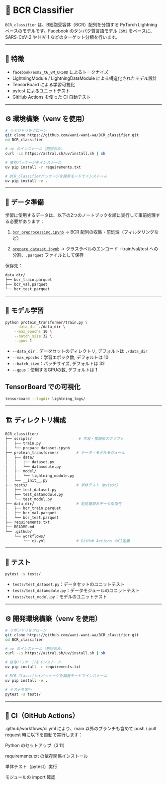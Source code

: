 # 🧬 BCR Classifier

`BCR_classifier` は、B細胞受容体（BCR）配列を分類する PyTorch Lightning ベースのモデルです。Facebook のタンパク質言語モデル `ESM2` をベースに、SARS-CoV-2 や HIV-1 などのターゲット分類を行います。

---

## 🚀 特徴

- `facebook/esm2_t6_8M_UR50D` によるトークナイズ
- LightningModule / LightningDataModule による構造化されたモデル設計
- TensorBoard による学習可視化
- pytest によるユニットテスト
- GitHub Actions を使った CI 自動テスト

---
## ⚙️ 環境構築（venv を使用）

```bash
# リポジトリをクローン
git clone https://github.com/wani-wani-wa/BCR_classifier.git
cd BCR_classifier

# uv のインストール（初回のみ）
curl -Ls https://astral.sh/uv/install.sh | sh

# 依存パッケージをインストール
uv pip install -r requirements.txt

# BCR_Classifierパッケージを開発モードでインストール
uv pip install -e .
```
___

## 📂 データ準備

学習に使用するデータは、以下の2つのノートブックを順に実行して事前処理する必要があります：

1. [`bcr_preprocessing.ipynb`](https://github.com/naity/protein-transformer/blob/main/notebooks/bcr_preprocessing.ipynb)
   → BCR 配列の収集・前処理（フィルタリングなど）

2. [`prepare_dataset.ipynb`](https://github.com/wani-wani-wa/BCR_classifier/blob/main/scripts/prepare_dataset.ipynb)
   → クラスラベルのエンコード・train/val/test への分割、`.parquet` ファイルとして保存

保存先：
```bash
data_dir/
├── bcr_train.parquet
├── bcr_val.parquet
└── bcr_test.parquet
```
---

## 🚀 モデル学習

```bash
python protein_transformer/train.py \
    --data_dir ./data_dir \
    --max_epochs 10 \
    --batch_size 32 \
    --gpus 1
```
- `--data_dir`：データセットのディレクトリ, デフォルトは `./data_dir`
- `--max_epochs`：学習エポック数, デフォルトは 10
- `--batch_size`：バッチサイズ, デフォルトは 32
- `--gpus`：使用するGPUの数, デフォルトは 1

## TensorBoard での可視化
```bash
tensorboard --logdir lightning_logs/
```
---
## 🏗️ ディレクトリ構成
```bash
BCR_classifier/
├── scripts/                     # 学習・推論用スクリプト
│   ├── train.py
│   └── prepare_dataset.ipynb
├── protein_transformer/        # データ・モデルモジュール
│   ├── data/
│   │   ├── dataset.py
│   │   └── datamodule.py
│   ├── model/
│   │   └── lightning_module.py
│   └── __init__.py
├── tests/                      # 単体テスト（pytest）
│   ├── test_dataset.py
│   ├── test_datamodule.py
│   └── test_model.py
├── data_dir/                   # 前処理済みデータ保存先
│   ├── bcr_train.parquet
│   ├── bcr_val.parquet
│   └── bcr_test.parquet
├── requirements.txt
├── README.md
└── .github/
    └── workflows/
        └── ci.yml              # GitHub Actions のCI定義
```
---
## 🧪 テスト

```bash
pytest -s tests/
```
- `tests/test_dataset.py`：データセットのユニットテスト
- `tests/test_datamodule.py`：データモジュールのユニットテスト
- `tests/test_model.py`：モデルのユニットテスト

___
## ⚙️ 開発環境構築（venv を使用）

```bash
# リポジトリをクローン
git clone https://github.com/wani-wani-wa/BCR_classifier.git
cd BCR_classifier

# uv のインストール（初回のみ）
curl -Ls https://astral.sh/uv/install.sh | sh

# 依存パッケージをインストール
uv pip install -r requirements.txt

# BCR_Classifierパッケージを開発モードでインストール
uv pip install -e .

# テストを実行
pytest -s tests/
```
___
## 🧼 CI（GitHub Actions）
.github/workflows/ci.yml により、main 以外のブランチも含めて push / pull request 時に以下を自動で実行します：

Python のセットアップ（3.11）

requirements.txt の依存関係インストール

単体テスト（pytest）実行

モジュールの import 確認